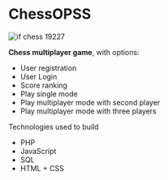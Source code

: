 # ChessOPSS
<html>

<img src="https://thumb.ibb.co/hpByH7/if_chess_19227.png" alt="if chess 19227" border="0" />

<p><b>Chess multiplayer game</b>, with options:</p>
  <ul>
    <li>User registration</li>
    <li>User Login</li>
    <li>Score ranking</li>
    <li>Play single mode</li>
    <li>Play multiplayer mode with second player</li>
    <li>Play multiplayer mode with three players</li>
  </ul>

<p>Technologies used to build</p>
<ul>
  <li>PHP</li>
  <li>JavaScript</li>
  <li>SQL</li>
  <li>HTML + CSS</li>
</ul>
</html>
